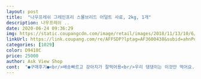 ```yaml
---
layout: post 
title:  "나우프레쉬 그레인프리 스몰브리드 어덜트 사료, 2kg, 1개" 
description: 나우프레쉬 ..
date: 2020-06-24 09:36:29 
img: https://static.coupangcdn.com/image/retail/images/2018/11/13/10/6/d60cea27-4872-4e05-8a79-af8594b0c754.jpg 
linkUrl: https://link.coupang.com/re/AFFSDP?lptag=AF3600438&subid=ahnPublicAsk&pageKey=1555526184&itemId=2660569937&vendorItemId=70651217483&traceid=V0-113-60d59cfc6a553eaf 
categories: [1029] 
color: D9418C 
price: 25000 
author: Ask View Shop 
cont:  "●구매후기●<br/>배송빠르고 강아지가 잘먹어용<br/>우리 댕댕이는 이것만 먹어요.<br/>.<br/> ^^<br/>좋아요<br/>" 
---
```

